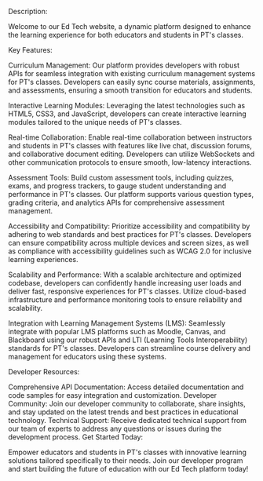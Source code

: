 Description:

Welcome to our Ed Tech website, a dynamic platform designed to enhance the learning experience for both educators and students in PT's classes.

Key Features:

Curriculum Management: Our platform provides developers with robust APIs for seamless integration with existing curriculum management systems for PT's classes. Developers can easily sync course materials, assignments, and assessments, ensuring a smooth transition for educators and students.


Interactive Learning Modules: Leveraging the latest technologies such as HTML5, CSS3, and JavaScript, developers can create interactive learning modules tailored to the unique needs of PT's classes.

Real-time Collaboration: Enable real-time collaboration between instructors and students in PT's classes with features like live chat, discussion forums, and collaborative document editing. Developers can utilize WebSockets and other communication protocols to ensure smooth, low-latency interactions.

Assessment Tools: Build custom assessment tools, including quizzes, exams, and progress trackers, to gauge student understanding and performance in PT's classes. Our platform supports various question types, grading criteria, and analytics APIs for comprehensive assessment management.

Accessibility and Compatibility: Prioritize accessibility and compatibility by adhering to web standards and best practices for PT's classes. Developers can ensure compatibility across multiple devices and screen sizes, as well as compliance with accessibility guidelines such as WCAG 2.0 for inclusive learning experiences.

Scalability and Performance: With a scalable architecture and optimized codebase, developers can confidently handle increasing user loads and deliver fast, responsive experiences for PT's classes. Utilize cloud-based infrastructure and performance monitoring tools to ensure reliability and scalability.

Integration with Learning Management Systems (LMS): Seamlessly integrate with popular LMS platforms such as Moodle, Canvas, and Blackboard using our robust APIs and LTI (Learning Tools Interoperability) standards for PT's classes. Developers can streamline course delivery and management for educators using these systems.

Developer Resources:

Comprehensive API Documentation: Access detailed documentation and code samples for easy integration and customization.
Developer Community: Join our developer community to collaborate, share insights, and stay updated on the latest trends and best practices in educational technology.
Technical Support: Receive dedicated technical support from our team of experts to address any questions or issues during the development process.
Get Started Today:

Empower educators and students in PT's classes with innovative learning solutions tailored specifically to their needs. Join our developer program and start building the future of education with our Ed Tech platform today!

